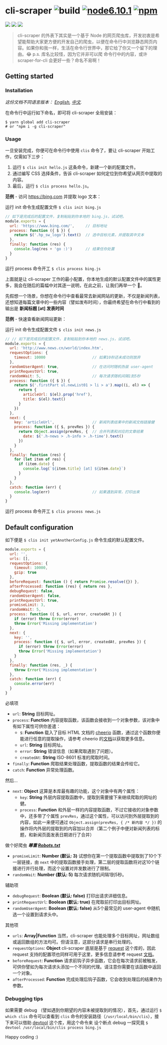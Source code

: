 # cli-scraper ![build](https://img.shields.io/circleci/project/github/j1wu/cli-scraper.svg) [![node6.10.1](https://img.shields.io/badge/node-6.10.1-green.svg)](https://nodejs.org/en/blog/release/v0.6.10/) [![npm](https://img.shields.io/npm/v/cli-scraper.svg)](https://www.npmjs.com/package/cli-scraper)

![](https://forthebadge.com/images/badges/built-with-love.svg)
![](https://forthebadge.com/images/badges/uses-js.svg)
![](https://forthebadge.com/images/badges/60-percent-of-the-time-works-every-time.svg)
> cli-scraper 的外表下其实是一个基于 Node 的网页爬虫库，开发初衷是希望能帮助大家更方便的开发自己的爬虫，以便在命令行中浏览静态网页内容。如果你和我一样，生活在命令行世界中，那它给了你又一个留下的理由。:joy: p.s. 库名比较怪，因为它并非可以爬 命令行中的内容，或许 scraper-for-cli 会更好一些？命名不易啊！

## Getting started

### Installation

*这份文档不同语言版本： [English](README.md), [中文](README.chs.md).*

在命令行中运行如下命名，即可将 cli-scraper 全局安装：
```
$ yarn global add cli-scraper
# or "npm i -g cli-scraper"
```

### Usage

一旦安装完成，你便可在命令行中使用 `clis` 命令了，要让 cli-scraper 开始工作，仅需如下三步：

1. 运行 `$ clis init hello.js` 这条命令，新建一个新的配置文件。
2. 通过编写 CSS 选择条件，告诉 cli-scraper 如何定位到你希望从网页中提取的内容。
3. 最后，运行 `$ clis process hello.js`。

**范例** - 访问 https://bing.com 并提取 logo 文本：

运行 init 命令生成配置文件 `$ clis init bing.js`
```js
// 如下是完成后的配置文件，复制粘贴到你本地的 bing.js，试试吧。
module.exports = {
  url: 'https://www.bing.com/',     // 目标地址
  process: function ({ $ }) {
    return $('.hp_sw_logo').text()  // 选中目标元素，并提取其中文本
  },
  finally: function (res) {
    console.log(res + 'go :)')      // 结果任你处置
  }
}
```
运行 process 命令开工 `$ clis process bing.js`

上面就是让 cli-scraper 工作的最小配置，你本地生成的默认配置文件中的属性更多，我会在随后的篇幅中对其逐一说明，在此之前，让我们再举一个 🌰。

先假想一个场景，你想在命令行中查看最常去新闻网站的更新，不仅是新闻列表，还想知道每篇文章中的一些内容（譬如发布时间），你最终希望在命令行中看到的输出是 **新闻标题 [at] 发表时间**

**范例** - 快速查看新闻网站更新：

运行 init 命令生成配置文件 `$ clis init news.js`
```js
// // 如下是完成后的配置文件，复制粘贴到你本地的 news.js，试试吧。
module.exports = {
  url: 'http://www.news.cn/world/index.htm',
  requestOptions: {
    timeout: 10000                     // 如果10秒还未成功则放弃
  },
  randomUserAgent: true,               // 在访问时随机伪装 user-agent
  printRequestUrl: true,
  randomWait: 5,                       // 每次请求随机间隔1到5秒
  process: function ({ $ }) {
    return $('.firstPart ul.newList01 > li > a').map((i, el) => {
      return {
        articleUrl: $(el).prop('href'),
        title: $(el).text()
      }
    })
  },
  next: {
    key: 'articleUrl',                 // 新闻列表结果中的新闻文档链接健
    process: function ({ $, prevRes }) {
      return Object.assign(prevRes, {  // 合并列表和对应的文章结果
        date: $('.h-news > .h-info > .h-time').text()
      })
    }
  },
  finally: function (res) {
    for (let item of res) {
      if (item.date) {
        console.log(`${item.title} [at] ${item.date}`)
      }
    }
  },
  catch: function (err) {
    console.log(err)                   // 如果遇到异常，打印出来
  }
}
```
运行 process 命令开工 `$ clis process news.js`

## Default configuration

如下便是 `$ clis init yetAnotherConfig.js` 命令生成的默认配置文件。
```js
module.exports = {
  url: '',
  urls: [],
  requestOptions: {
    timeout: 10000,
    gzip: true
  },
  beforeRequest: function () { return Promise.resolve({}) },
  afterProcessed: function (res) { return res },
  debugRequest: false,
  randomUserAgent: false,
  printRequestUrl: true,
  promiseLimit: 3,
  randomWait: 5,
  process: function ({ $, url, error, createdAt }) {
    if (error) throw Error(error)
    throw Error('Missing implementation')
  },
  next: {
    key: '',
    process: function ({ $, url, error, createdAt, prevRes }) {
      if (error) throw Error(error)
      throw Error('Missing implementation')
    }
  },
  finally: function (res, _) {
    throw Error('Missing implementation')
  },
  catch: function (err) {
    console.error(err)
  }
}
```
必填项
- `url`: **String** 目标网址。
- `process`: **Function** 内容提取函数，该函数会接收到一个对象参数，该对象中有如下属性可供你差遣：
  - `$`: **Function** 载入了目标 HTML 文档的 [cheerio](https://github.com/cheeriojs/cheerio) 函数，通过这个函数你便能进行任意的提取操作，请参考 cheerio 的[文档](https://cheerio.js.org/)以获取更多信息。
  - `url`: **String** 目标网址。
  - `error`: **String** 错误信息（如果爬取遇到了问题）。
  - `createdAt`: **String** ISO-8601 标准的爬取时间。
- `finally`: **Function** 爬取结果处理函数，提取函数的结果会传给它。
- `catch`: **Function** 异常处理函数。

然后...
- `next`: **Object** 这算是本库最有趣的功能，这个对象中有两个属性：
  - `key`: **String** 外层内容提取函数中，提取到需要接下来继续爬取的网址的健。
  - `process`: **Function** 和外层一样的内容提取函数，不过它接收的对象参数中，还多带了个属性 `prevRes`，通过这个属性，可以访问到外层提取到的内容，如此一来便可通过 `Object.assign(prevRes, { /* 新内容 */ })` 的操作将内外层的提取到的内容加以合并（第二个例子中便对新闻列表的标题，和新闻页面发表日期进行了合并）

做个好爬虫 ***尊重 [Robots.txt](http://www.robotstxt.org/)***
- `promiseLimit`: **Number (默认: 3)** 试想你在第一个提取函数中提取到了10个下一层链接，由 `next` 中的提取函数接手处理，第二层的提取函数将对这10个链接进行并行处理，而这个设置对并发数进行了限制。
- `randomWait`: **Number (默认: 5)** 每次请求随机间隔1到5秒。

辅助项
- `debugRequest`: **Boolean (默认: false)** 打印出请求详细信息。
- `printRequestUrl`: **Boolean (默认: true)** 在爬取前打印出目标网址。
- `randomUserAgent`: **Boolean (默认: false)** 从5个最常见的 user-agent 中随机选一个设置到请求头中。

其他项
- `urls`: **Array|Function** 当然，cli-scraper 也能处理多个目标网址，网址数组或返回数组的方法均可。但请注意，这部分请求是串行处理的。
- `requestOptions`: **Object** cli-scraper 底层是基于 [request](https://github.com/request/request) 这个库的，因此 request 支持的配置项也同样可用于这里，更多信息请参考 request [文档](https://github.com/request/request#requestoptions-callback)。
- `beforeRequest`: **Function** 请求前钩子异步函数，它会在每次请求前被触发，可供你譬如为每次请求头添加一个不同的代理。请注意你需要在该函数中返回一个对象。
- `afterProcessed`: **Function** 完成处理后钩子函数，它会收到处理后的结果作为参数。

### Debugging tips

如果需要 debug （譬如遇到你期望的内容未被提取到的情况），首先，通过运行 `$ which clis` 命令可以查看到 `clis` 命令的安装路径（`/usr/local/bin/clis`），接下来可以借助 [devtool](https://github.com/Jam3/devtool) 这个库，用这个命令来 设个断点 debug 一探究竟 `$ devtool /usr/local/bin/clis process bing.js`

Happy coding :)
